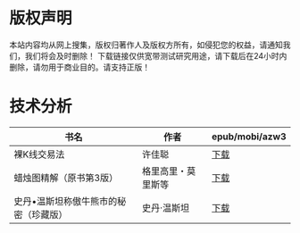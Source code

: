 # 版权声明

本站内容均从网上搜集，版权归著作人及版权方所有，如侵犯您的权益，请通知我们，我们将会及时删除！ 下载链接仅供宽带测试研究用途，请下载后在24小时内删除，请勿用于商业目的。请支持正版！

# 技术分析

| 书名 | 作者 | epub/mobi/azw3 |
| --- | --- | --- |
| 裸K线交易法 | 许佳聪 | [下载](https://url89.ctfile.com/f/31084289-1357046431-11f0bb?p=8866) |
| 蜡烛图精解（原书第3版） | 格里高里・莫里斯等 | [下载](https://url89.ctfile.com/f/31084289-1357040866-f876f5?p=8866) |
| 史丹•温斯坦称傲牛熊市的秘密（珍藏版） | 史丹·温斯坦 | [下载](https://url89.ctfile.com/f/31084289-1357006768-8dfebe?p=8866) |
